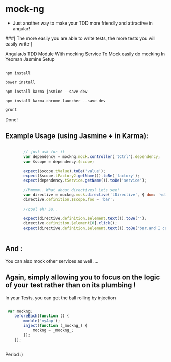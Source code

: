mock-ng 
=======
- Just another way to make your TDD more friendly and attractive in angular!


###[ The more easily you are able to write tests, the more tests you will easily write ]


AngularJs TDD Module With mocking Service To Mock  easily do mocking In Yeoman Jasmine Setup

```javascript

npm install

bower install

npm install karma-jasmine --save-dev

npm install karma-chrome-launcher --save-dev

grunt

```
Done!


## Example Usage (using Jasmine + in Karma):



```javascript

        // just ask for it
        var dependency = mockng.mock.controller('tCtrl').dependency;
        var $scope = dependency.$scope;
        
        expect($scope.tValue).toBe('value');
        expect($scope.tFactory2.getName()).toBe('factory');
        expect(dependency.tService.getName()).toBe('service');
        
        //hmmmm...What about directives? Lets see!
        var directive = mockng.mock.directive('tDirective', { dom: '<div t-directive="foo"></div>'  });
        directive.definition.$scope.foo = 'bar';
        
        //cool eh! So..
        
        expect(directive.definition.$element.text()).toBe('');
        directive.definition.$element[0].click();
        expect(directive.definition.$element.text()).toBe('bar,and I called : tDirective'); 
        
```


## And :

You can also mock other services as well ....

## Again, simply allowing you to focus on the logic of your test rather than on its plumbing !


In your Tests, you can get the ball rolling by injection

```javascript

 var mockng;
    beforeEach(function () {
        module('myApp');
        inject(function (_mockng_) {
            mockng = _mockng_;
        });
    });
        
```

Period :)

